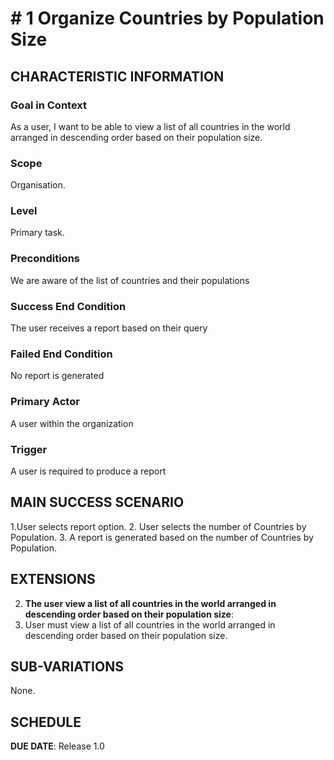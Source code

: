 # # 1 Organize Countries by Population Size

## CHARACTERISTIC INFORMATION

### Goal in Context


As a user, I want to be able to view a list of all countries in the world arranged in descending order based on their population size.

### Scope

Organisation.

### Level

Primary task.

### Preconditions

We are aware of the list of countries and their populations

### Success End Condition

The user receives a report based on their query

### Failed End Condition

No report is generated

### Primary Actor

A user within the organization

### Trigger

A user is required to produce a report

## MAIN SUCCESS SCENARIO

1.User selects report option.
2. User selects the number of Countries by Population.
3. A report is generated based on the number of Countries by Population.


## EXTENSIONS

2. **The user view a list of all countries in the world arranged in descending order based on their population size**:
1. User must view a list of all countries in the world arranged in descending order based on their population size.

## SUB-VARIATIONS

None.

## SCHEDULE

**DUE DATE**: Release 1.0